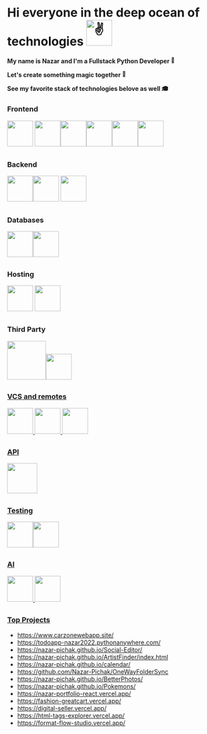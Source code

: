  

# Hi everyone in the deep ocean of technologies<picture> <source srcset="https://fonts.gstatic.com/s/e/notoemoji/latest/270c_fe0f/512.webp" type="image/webp">  <img src="https://fonts.gstatic.com/s/e/notoemoji/latest/270c_fe0f/512.gif" alt="✌" width="60" height="60"> </picture>

 **My name is Nazar and I'm a Fullstack Python Developer <picture> <source srcset="https://fonts.gstatic.com/s/e/notoemoji/latest/1f40d/512.webp" type="image/webp"> <img src="https://fonts.gstatic.com/s/e/notoemoji/latest/1f40d/512.gif" alt="🐍" width="15" height="15"> </picture>**

**Let's create something magic together <picture> <source srcset="https://fonts.gstatic.com/s/e/notoemoji/latest/1f52e/512.webp" type="image/webp"> <img src="https://fonts.gstatic.com/s/e/notoemoji/latest/1f52e/512.gif" alt="🔮" width="15" height="15"> </picture>** 

**See my favorite stack of technologies belove as well <picture> <source srcset="https://fonts.gstatic.com/s/e/notoemoji/latest/1f393/512.webp" type="image/webp"> <img src="https://fonts.gstatic.com/s/e/notoemoji/latest/1f393/512.gif" alt="🎓" width="15" height="15"> </picture>**

##
### Frontend
<img src="https://cdn.jsdelivr.net/gh/devicons/devicon@latest/icons/html5/html5-original-wordmark.svg" style="width:60px"/> <img src="https://cdn.jsdelivr.net/gh/devicons/devicon@latest/icons/css3/css3-original-wordmark.svg" style="width:60px" /><img src="https://cdn.jsdelivr.net/gh/devicons/devicon@latest/icons/sass/sass-original.svg" style="width:60px" /><img src="https://cdn.jsdelivr.net/gh/devicons/devicon@latest/icons/bootstrap/bootstrap-original-wordmark.svg" style="width:60px"/><img src="https://cdn.jsdelivr.net/gh/devicons/devicon@latest/icons/foundation/foundation-original.svg" style="width:60px"/><img src="https://cdn.jsdelivr.net/gh/devicons/devicon@latest/icons/javascript/javascript-original.svg" style="width:60px"/>

##
### Backend
<img src="https://cdn.jsdelivr.net/gh/devicons/devicon@latest/icons/python/python-original-wordmark.svg" style="width:60px" /><img src="https://cdn.jsdelivr.net/gh/devicons/devicon@latest/icons/django/django-plain.svg" style="width:60px" />
<img src="https://cdn.jsdelivr.net/gh/devicons/devicon@latest/icons/nodejs/nodejs-original-wordmark.svg" style="width:60px"/>

##
### Databases
<img src="https://cdn.jsdelivr.net/gh/devicons/devicon@latest/icons/postgresql/postgresql-original-wordmark.svg" style="width:60px"/><img src="https://cdn.jsdelivr.net/gh/devicons/devicon@latest/icons/sqlite/sqlite-original.svg" style="width:60px"/>


##
### Hosting
<img src="https://cdn.jsdelivr.net/gh/devicons/devicon@latest/icons/heroku/heroku-original-wordmark.svg" style="width:60px"/> <img src="https://cdn.jsdelivr.net/gh/devicons/devicon@latest/icons/amazonwebservices/amazonwebservices-original-wordmark.svg" style="width:60px" />


##
### Third Party
<a href="https://cdnlogo.com/logo/python-package-index_124401.html"><img src="https://static.cdnlogo.com/logos/p/62/python-package-index.svg" style="width:90px"><img src="https://static.cdnlogo.com/logos/n/17/npm-2.svg" style="width:60px">

##
### VCS and remotes
<img src="https://cdn.jsdelivr.net/gh/devicons/devicon@latest/icons/git/git-original.svg" style="width:60px" />  <img src="https://static.cdnlogo.com/logos/g/69/github-icon.svg" style="width:60px"> <img src="https://cdn.jsdelivr.net/gh/devicons/devicon@latest/icons/gitlab/gitlab-original.svg" style="width:60px" />
                    
##
### API

<img src="https://cdn.jsdelivr.net/gh/devicons/devicon@latest/icons/djangorest/djangorest-line.svg" style="width:70px"/>          

##
### Testing
<img src="https://cdn.jsdelivr.net/gh/devicons/devicon@latest/icons/pytest/pytest-original.svg" style="width:60px"/><img src="https://cdn.jsdelivr.net/gh/devicons/devicon@latest/icons/postman/postman-original.svg" style="width:60px"/>
          
##
### AI
<img src="https://cdn.jsdelivr.net/gh/devicons/devicon@latest/icons/tensorflow/tensorflow-original.svg" style="width:60px" /> <img src="https://static.cdnlogo.com/logos/c/52/chatgpt.svg" style="width:60px">

##
### Top Projects
- https://www.carzonewebapp.site/
- https://todoapp-nazar2022.pythonanywhere.com/
- https://nazar-pichak.github.io/Social-Editor/
- https://nazar-pichak.github.io/ArtistFinder/index.html
- https://nazar-pichak.github.io/calendar/
- https://github.com/Nazar-Pichak/OneWayFolderSync
- https://nazar-pichak.github.io/BetterPhotos/
- https://nazar-pichak.github.io/Pokemons/
- https://nazar-portfolio-react.vercel.app/
- https://fashion-greatcart.vercel.app/
- https://digital-seller.vercel.app/
- https://html-tags-explorer.vercel.app/        
- https://format-flow-studio.vercel.app/
          

<!--
**Nazar-Pichak/Nazar-Pichak** is a ✨ _special_ ✨ repository because its `README.md` (this file) appears on your GitHub profile.

Here are some ideas to get you started:

- 🔭 I’m currently working on ...
- 🌱 I’m currently learning ...
- 👯 I’m looking to collaborate on ...
- 🤔 I’m looking for help with ...
- 💬 Ask me about ...
- 📫 How to reach me: ...
- 😄 Pronouns: ...
- ⚡ Fun fact: ...
-->

